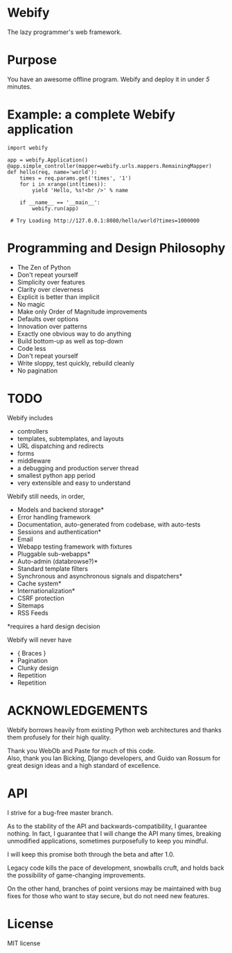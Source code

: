 Webify
======
The lazy programmer's web framework.


Purpose
=======
You have an awesome offline program.  Webify and deploy it in under _5_ minutes.


Example: a complete Webify application
======================================

    import webify

    app = webify.Application()
    @app.simple_controller(mapper=webify.urls.mappers.RemainingMapper)
    def hello(req, name='world'):
        times = req.params.get('times', '1')
        for i in xrange(int(times)):
            yield 'Hello, %s!<br />' % name

        if __name__ == '__main__':
            webify.run(app)

     # Try Loading http://127.0.0.1:8080/hello/world?times=1000000


Programming and Design Philosophy
=================================
* The Zen of Python
* Don't repeat yourself
* Simplicity over features
* Clarity over cleverness
* Explicit is better than implicit
* No magic
* Make only Order of Magnitude improvements
* Defaults over options
* Innovation over patterns
* Exactly one obvious way to do anything
* Build bottom-up as well as top-down
* Code less
* Don't repeat yourself
* Write sloppy, test quickly, rebuild cleanly
* No pagination

TODO
====
Webify includes 
- controllers
- templates, subtemplates, and layouts
- URL dispatching and redirects
- forms
- middleware
- a debugging and production server thread
- smallest python app period
- very extensible and easy to understand


Webify still needs, in order,
- Models and backend storage*
- Error handling framework
- Documentation, auto-generated from codebase, with auto-tests
- Sessions and authentication*
- Email
- Webapp testing framework with fixtures
- Pluggable sub-webapps*
- Auto-admin (databrowse?)*
- Standard template filters
- Synchronous and asynchronous signals and dispatchers*
- Cache system*
- Internationalization*
- CSRF protection
- Sitemaps
- RSS Feeds

*requires a hard design decision


Webify will never have
* { Braces }
* Pagination
* Clunky design
* Repetition
* Repetition


ACKNOWLEDGEMENTS
================
Webify borrows heavily from existing Python web architectures 
and thanks them profusely for their high quality.

Thank you WebOb and Paste for much of this code.  
Also, thank you Ian Bicking, Django developers, and Guido van Rossum 
for great design ideas and a high standard of excellence.

API
===
I strive for a bug-free master branch.  

As to the stability of the API and backwards-compatibility, 
I guarantee nothing.  In fact, I guarantee that I will change
the API many times, breaking unmodified applications, sometimes
purposefully to keep you mindful.

I will keep this promise both through the beta and after 1.0.

Legacy code kills the pace of development, snowballs cruft, 
and holds back the possibility of game-changing improvements.

On the other hand, branches of point versions may be maintained
with bug fixes for those who want to stay secure, but do not need
new features.


License
=======
MIT license

